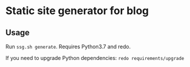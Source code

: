 # Static site generator for blog

## Usage

Run `ssg.sh generate`. Requires Python3.7 and redo.

If you need to upgrade Python dependencies: `redo requirements/upgrade`
